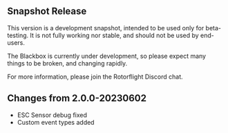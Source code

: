 ## Snapshot Release

This version is a development snapshot, intended to be used only for beta-testing.
It is not fully working nor stable, and should not be used by end-users.

The Blackbox is currently under development, so please expect
many things to be broken, and changing rapidly.

For more information, please join the Rotorflight Discord chat.

## Changes from 2.0.0-20230602

- ESC Sensor debug fixed
- Custom event types added
